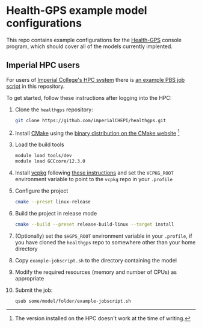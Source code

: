 # Health-GPS example model configurations

This repo contains example configurations for the [Health-GPS](../healthgps/) console program, which should cover all of the models currently implented.

## Imperial HPC users

For users of [Imperial College's HPC system](https://www.imperial.ac.uk/computational-methods/hpc/) there is [an example PBS job script](example-jobscript.sh) in this repository.

To get started, follow these instructions after logging into the HPC:

1. Clone the `healthgps` repository:

    ```sh
    git clone https://github.com/imperialCHEPI/healthgps.git
    ```

1. Install [CMake] using the [binary distribution on the CMake website] [^1]

1. Load the build tools

    ```sh
    module load tools/dev
    module load GCCcore/12.3.0
    ```

1. Install [vcpkg] following [these instructions] and set the `VCPKG_ROOT` environment variable to point to the `vcpkg` repo in your `.profile`

1. Configure the project

    ```sh
    cmake --preset linux-release
    ```

1. Build the project in release mode

    ```sh
    cmake --build --preset release-build-linux --target install
    ```

1. (Optionally) set the `$HGPS_ROOT` environment variable in your `.profile`, if you have cloned the `healthgps` repo to somewhere other than your home directory

1. Copy `example-jobscript.sh` to the directory containing the model

1. Modify the required resources (memory and number of CPUs) as appropriate

1. Submit the job:

    ```sh
    qsub some/model/folder/example-jobscript.sh
    ```

[CMake]: https://cmake.org
[binary distribution on the CMake website]: https://cmake.org/download/
[vcpkg]: https://vcpkg.io/en/
[these instructions]: https://learn.microsoft.com/en-us/vcpkg/get_started/get-started?pivots=shell-cmd#1---set-up-vcpkg
[^1]: The version installed on the HPC doesn't work at the time of writing.
